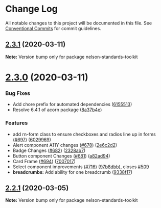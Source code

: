 # Change Log

All notable changes to this project will be documented in this file.
See [Conventional Commits](https://conventionalcommits.org) for commit guidelines.

## [2.3.1](https://thyhjwb6.github.com/thyhjwb6/standards-toolkit/compare/2.3.0...2.3.1) (2020-03-11)

**Note:** Version bump only for package nelson-standards-toolkit





# [2.3.0](https://thyhjwb6.github.com/thyhjwb6/standards-toolkit/compare/2.2.1...2.3.0) (2020-03-11)


### Bug Fixes

* Add chore prefix for automated dependencies ([6155513](https://thyhjwb6.github.com/thyhjwb6/standards-toolkit/commit/6155513c2cf108d1a34502cf6bfdeaa84336a3f0))
* Resolve 6.4.1 of acorn package ([8a37b4e](https://thyhjwb6.github.com/thyhjwb6/standards-toolkit/commit/8a37b4e454034315afc8069c35ded890a64f6696))


### Features

* add rn-form class to ensure checkboxes and radios line up in forms ([#697](https://thyhjwb6.github.com/thyhjwb6/standards-toolkit/issues/697)) ([6029969](https://thyhjwb6.github.com/thyhjwb6/standards-toolkit/commit/6029969244200fdef6de65322118791ab2fce11e))
* Alert component A11Y changes ([#678](https://thyhjwb6.github.com/thyhjwb6/standards-toolkit/issues/678)) ([2e6c2d2](https://thyhjwb6.github.com/thyhjwb6/standards-toolkit/commit/2e6c2d2326857ff47e6eb3c56c341267ee518e45))
* Badge Changes ([#682](https://thyhjwb6.github.com/thyhjwb6/standards-toolkit/issues/682)) ([2328ab7](https://thyhjwb6.github.com/thyhjwb6/standards-toolkit/commit/2328ab7e440cb03373c803153bb0f38015044cb4))
* Button component Changes ([#681](https://thyhjwb6.github.com/thyhjwb6/standards-toolkit/issues/681)) ([a82ad94](https://thyhjwb6.github.com/thyhjwb6/standards-toolkit/commit/a82ad9495d43dd07a2e62b3c90380e3185177be9))
* Card Frame ([#694](https://thyhjwb6.github.com/thyhjwb6/standards-toolkit/issues/694)) ([7007017](https://thyhjwb6.github.com/thyhjwb6/standards-toolkit/commit/7007017ac4b425c966cfe3fa54e83449eae0be3f))
* Select component improvements ([#716](https://thyhjwb6.github.com/thyhjwb6/standards-toolkit/issues/716)) ([97b8dbb](https://thyhjwb6.github.com/thyhjwb6/standards-toolkit/commit/97b8dbbd84187cefde8367ba8cfaee43dfd8aed8)), closes [#509](https://thyhjwb6.github.com/thyhjwb6/standards-toolkit/issues/509)
* **breadcrumbs:** Add ability for one breadcrumb ([9338f17](https://thyhjwb6.github.com/thyhjwb6/standards-toolkit/commit/9338f1790d220f4190055dc76a58d4d9ba803775))





## [2.2.1](https://thyhjwb6.github.com/Royal-Navy/standards-toolkit/compare/2.2.0...2.2.1) (2020-03-05)

**Note:** Version bump only for package nelson-standards-toolkit

